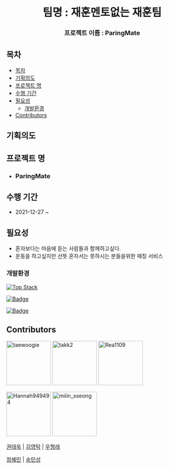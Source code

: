 <h1 align="center">팀명 : 재훈멘토없는 재훈팀 </h1>

<h3 align="center">
프로젝트 이름 : ParingMate
</h3>

## 목차

- [목차](#목차)
- [기획의도](#기획의도)
- [프로젝트 명](#프로젝트-명)
- [수행 기간](#수행-기간)
- [필요성](#필요성)
  - [개발환경](#개발환경)
- [Contributors](#contributors)

## 기획의도

## 프로젝트 명

-   ### ParingMate

## 수행 기간

-   2021-12-27 ~

## 필요성

-   혼자보다는 마음에 듣는 사람들과 함께하고싶다.
-   운동을 하고싶지만 선뜻 혼자서는 못하시는 분들을위한 매칭 서비스
<!-- -   난 커플이되고싶지만, 같이 운동을 하고싶은 사람들과 만나고싶다. -->

### 개발환경

[![Top Stack](https://widget.realdeveloper.pro/api/top?stack=Javascript,React,Typescript)](https://github.com/alstjd0051)

[![Badge](https://widget.realdeveloper.pro/api/badge?title=Languages%20and%20Framework&badges=Typescript,JavaScript,Next.js)](https://github.com/alstjd0051)

[![Badge](https://widget.realdeveloper.pro/api/badge?title=Database%20and%20DevOps&badges=Firebase,GraphQL,Git,GitHub,Docker)](https://github.com/alstjd0051)

<!-- Firebase,GraphQL,Git -->

## Contributors

[<img alt="taewoogie" src="https://avatars.githubusercontent.com/u/56625840?v=4" width="117">](https://github.com/taewoogie)
[<img alt="takk2" src="https://avatars.githubusercontent.com/u/93374891?v=4" width="117">](https://github.com/takk2)
[<img alt="Rea1109" src="https://avatars.githubusercontent.com/u/76616138?v=4" width="117">](https://avatars.githubusercontent.com/u/76616138?v=4)

[<img alt="Hannah949494" src="https://avatars.githubusercontent.com/u/93505208?v=4" width="117">](https://github.com/Hannah949494)
[<img alt="miiin_sseong" src="https://avatars.githubusercontent.com/u/70365399?v=4" width="117">](https://github.com/alstjd0051)

[권태욱](https://github.com/taewoogie) | [김영탁](https://github.com/takk2) | [우형래](https://github.com/Rea1109)

[정혜민](https://github.com/Hannah949494) | [송민성](https://github.com/alstjd0051)
